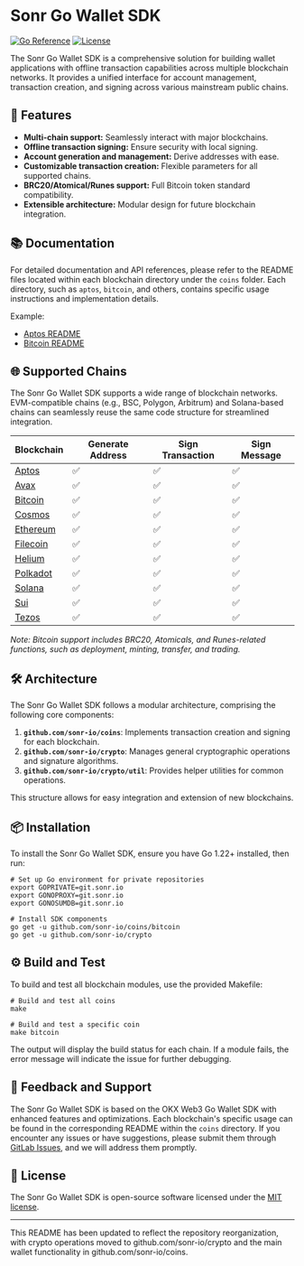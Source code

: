 # Sonr Go Wallet SDK

[![Go Reference](https://pkg.go.dev/badge/github.com/sonr-io/coins.svg)](https://pkg.go.dev/github.com/sonr-io/coins)
[![License](https://img.shields.io/github/license/sonr/go-wallet-sdk)](https://github.com/sonr-io/coins/blob/main/LICENSE)

The Sonr Go Wallet SDK is a comprehensive solution for building wallet applications with offline transaction capabilities across multiple blockchain networks. It provides a unified interface for account management, transaction creation, and signing across various mainstream public chains.

## 🚀 Features

- **Multi-chain support:** Seamlessly interact with major blockchains.
- **Offline transaction signing:** Ensure security with local signing.
- **Account generation and management:** Derive addresses with ease.
- **Customizable transaction creation:** Flexible parameters for all supported chains.
- **BRC20/Atomical/Runes support:** Full Bitcoin token standard compatibility.
- **Extensible architecture:** Modular design for future blockchain integration.

## 📚 Documentation

For detailed documentation and API references, please refer to the README files located within each blockchain directory under the `coins` folder. Each directory, such as `aptos`, `bitcoin`, and others, contains specific usage instructions and implementation details.

Example:

- [Aptos README](https://github.com/sonr-io/coins/tree/main/aptos)
- [Bitcoin README](https://github.com/sonr-io/coins/tree/main/bitcoin)

## 🌐 Supported Chains

The Sonr Go Wallet SDK supports a wide range of blockchain networks. EVM-compatible chains (e.g., BSC, Polygon,
Arbitrum) and Solana-based chains can seamlessly reuse the same code structure for streamlined integration.

| Blockchain                       | Generate Address | Sign Transaction | Sign Message |
| -------------------------------- | ---------------- | ---------------- | ------------ |
| [Aptos](./aptos/README.md)       | ✅               | ✅               | ✅           |
| [Avax](./avax/README.md)         | ✅               | ✅               | ✅           |
| [Bitcoin](./bitcoin/README.md)   | ✅               | ✅               | ✅           |
| [Cosmos](./cosmos/README.md)     | ✅               | ✅               | ✅           |
| [Ethereum](./ethereum/README.md) | ✅               | ✅               | ✅           |
| [Filecoin](./filecoin/README.md) | ✅               | ✅               | ✅           |
| [Helium](./helium/README.md)     | ✅               | ✅               | ✅           |
| [Polkadot](./polkadot/README.md) | ✅               | ✅               | ✅           |
| [Solana](./solana/README.md)     | ✅               | ✅               | ✅           |
| [Sui](./sui/README.md)           | ✅               | ✅               | ✅           |
| [Tezos](./tezos/README.md)       | ✅               | ✅               | ✅           |

_Note: Bitcoin support includes BRC20, Atomicals, and Runes-related functions, such as deployment, minting, transfer, and trading._

## 🛠️ Architecture

The Sonr Go Wallet SDK follows a modular architecture, comprising the following core components:

1. **`github.com/sonr-io/coins`**: Implements transaction creation and signing for each blockchain.
2. **`github.com/sonr-io/crypto`**: Manages general cryptographic operations and signature algorithms.
3. **`github.com/sonr-io/crypto/util`**: Provides helper utilities for common operations.

This structure allows for easy integration and extension of new blockchains.

## 📦 Installation

To install the Sonr Go Wallet SDK, ensure you have Go 1.22+ installed, then run:

```shell
# Set up Go environment for private repositories
export GOPRIVATE=git.sonr.io
export GONOPROXY=git.sonr.io
export GONOSUMDB=git.sonr.io

# Install SDK components
go get -u github.com/sonr-io/coins/bitcoin
go get -u github.com/sonr-io/crypto
```

## ⚙️ Build and Test

To build and test all blockchain modules, use the provided Makefile:

```shell
# Build and test all coins
make

# Build and test a specific coin
make bitcoin
```

The output will display the build status for each chain. If a module fails, the error message will indicate the issue for further debugging.

## 💬 Feedback and Support

The Sonr Go Wallet SDK is based on the OKX Web3 Go Wallet SDK with enhanced features and optimizations. Each blockchain's specific usage can be found in the corresponding README within the `coins` directory. If you encounter any issues or have suggestions, please submit them through [GitLab Issues](https://github.com/sonr-io/coins/issues), and we will address them promptly.

## 📜 License

The Sonr Go Wallet SDK is open-source software licensed under the [MIT license](LICENSE).

---

This README has been updated to reflect the repository reorganization, with crypto operations moved to github.com/sonr-io/crypto and the main wallet functionality in github.com/sonr-io/coins.
